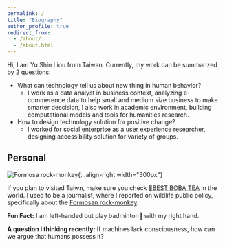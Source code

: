 ```yaml
---
permalink: /
title: "Biography"
author_profile: true
redirect_from: 
  - /about/
  - /about.html
---
```


Hi, I am Yu Shin Liou from Taiwan. Currently, my work can be summarized by 2 questions:

* What can technology tell us about new thing in human behavior?
  * I work as a data analyst in business context, analyzing e-commerence data to help small and medium size business to make smarter descision, I also work in academic environment, building computational models and tools for humanities research.
* How to design technology solution for positive change?
  * I worked for social enterprise as a user experience researcher, designing accessibility solution for variety of groups. 

## Personal
<!-- <div align="right">
  <img src="/images/monkey.png">
</div> -->
<!-- width="指定寬度" height="指定高度" alt="圖片描述" -->
![Formosa rock-monkey](/images/monkey.png){: .align-right width="300px"}

If you plan to visited Taiwn, make sure you check [🧋BEST BOBA TEA](https://hackmd.io/E8eGG5XWTm26j6_nmUjaKQ?view) in the world. I used to be a journalist, where I reported on wildlife public policy, specifically about the [Formosan rock-monkey](https://e-info.org.tw/search/google/%E5%8A%89%E7%BE%BD%E8%8A%AF#gsc.tab=0&gsc.q=%E5%8A%89%E7%BE%BD%E8%8A%AF).


**Fun Fact:**
I am left-handed but play badminton🏸 with my right hand.

**A question I thinking recently:**
If machines lack consciousness, how can we argue that humans possess it?